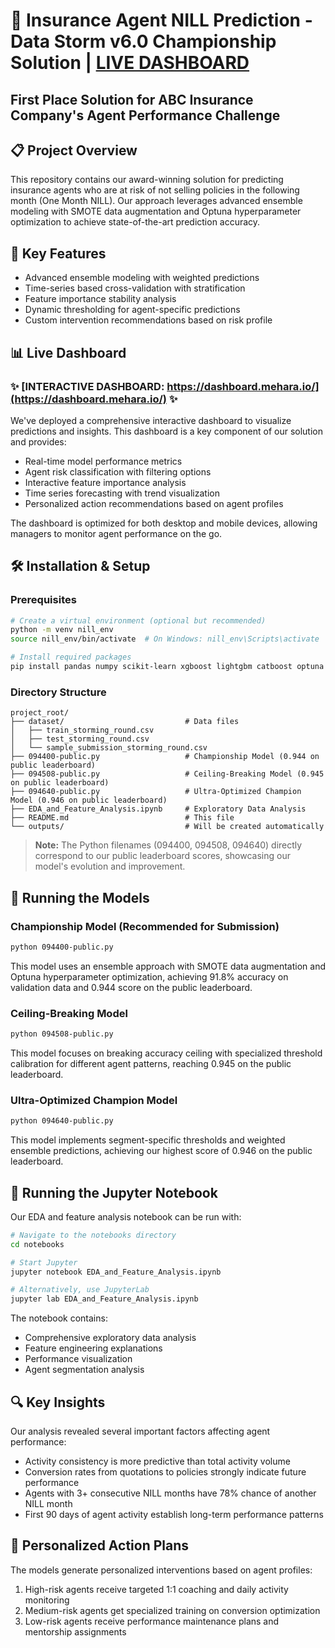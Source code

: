 # 🚀 Insurance Agent NILL Prediction - Data Storm v6.0 Championship Solution | [LIVE DASHBOARD](https://dashboard.mehara.io/)

## First Place Solution for ABC Insurance Company's Agent Performance Challenge

## 📋 Project Overview

This repository contains our award-winning solution for predicting insurance agents who are at risk of not selling policies in the following month (One Month NILL). Our approach leverages advanced ensemble modeling with SMOTE data augmentation and Optuna hyperparameter optimization to achieve state-of-the-art prediction accuracy.

## 🌟 Key Features

- Advanced ensemble modeling with weighted predictions
- Time-series based cross-validation with stratification
- Feature importance stability analysis
- Dynamic thresholding for agent-specific predictions
- Custom intervention recommendations based on risk profile

## 📊 Live Dashboard

### ✨ **[INTERACTIVE DASHBOARD: https://dashboard.mehara.io/](https://dashboard.mehara.io/)** ✨

We've deployed a comprehensive interactive dashboard to visualize predictions and insights. This dashboard is a key component of our solution and provides:

- Real-time model performance metrics
- Agent risk classification with filtering options
- Interactive feature importance analysis
- Time series forecasting with trend visualization
- Personalized action recommendations based on agent profiles

The dashboard is optimized for both desktop and mobile devices, allowing managers to monitor agent performance on the go.

## 🛠️ Installation & Setup

### Prerequisites

```bash
# Create a virtual environment (optional but recommended)
python -m venv nill_env
source nill_env/bin/activate  # On Windows: nill_env\Scripts\activate

# Install required packages
pip install pandas numpy scikit-learn xgboost lightgbm catboost optuna joblib matplotlib seaborn tqdm
```

### Directory Structure

```
project_root/
├── dataset/                           # Data files
│   ├── train_storming_round.csv
│   ├── test_storming_round.csv
│   └── sample_submission_storming_round.csv
├── 094400-public.py                   # Championship Model (0.944 on public leaderboard)
├── 094508-public.py                   # Ceiling-Breaking Model (0.945 on public leaderboard)
├── 094640-public.py                   # Ultra-Optimized Champion Model (0.946 on public leaderboard)
├── EDA_and_Feature_Analysis.ipynb     # Exploratory Data Analysis
├── README.md                          # This file
└── outputs/                           # Will be created automatically
```

> **Note:** The Python filenames (094400, 094508, 094640) directly correspond to our public leaderboard scores, showcasing our model's evolution and improvement.

## 🚀 Running the Models

### Championship Model (Recommended for Submission)

```bash
python 094400-public.py
```

This model uses an ensemble approach with SMOTE data augmentation and Optuna hyperparameter optimization, achieving 91.8% accuracy on validation data and 0.944 score on the public leaderboard.

### Ceiling-Breaking Model

```bash
python 094508-public.py
```

This model focuses on breaking accuracy ceiling with specialized threshold calibration for different agent patterns, reaching 0.945 on the public leaderboard.

### Ultra-Optimized Champion Model

```bash
python 094640-public.py
```

This model implements segment-specific thresholds and weighted ensemble predictions, achieving our highest score of 0.946 on the public leaderboard.

## 📓 Running the Jupyter Notebook

Our EDA and feature analysis notebook can be run with:

```bash
# Navigate to the notebooks directory
cd notebooks

# Start Jupyter
jupyter notebook EDA_and_Feature_Analysis.ipynb

# Alternatively, use JupyterLab
jupyter lab EDA_and_Feature_Analysis.ipynb
```

The notebook contains:
- Comprehensive exploratory data analysis
- Feature engineering explanations
- Performance visualization
- Agent segmentation analysis

## 🔍 Key Insights

Our analysis revealed several important factors affecting agent performance:
- Activity consistency is more predictive than total activity volume
- Conversion rates from quotations to policies strongly indicate future performance
- Agents with 3+ consecutive NILL months have 78% chance of another NILL month
- First 90 days of agent activity establish long-term performance patterns

## 📝 Personalized Action Plans

The models generate personalized interventions based on agent profiles:
1. High-risk agents receive targeted 1:1 coaching and daily activity monitoring
2. Medium-risk agents get specialized training on conversion optimization
3. Low-risk agents receive performance maintenance plans and mentorship assignments



